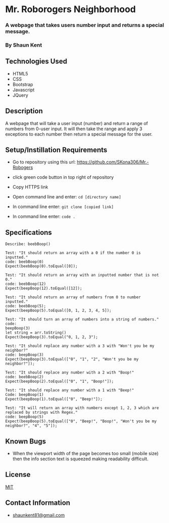 # Mr. Roborogers Neighborhood

### A webpage that takes users number input and returns a special message.

### By Shaun Kent

## Technologies Used

* HTML5
* CSS
* Bootstrap
* Javascript
* JQuery

## Description

A webpage that will take a user input (number) and return a range of numbers from 0-user input. It will then take the range and apply 3 exceptions to each number then return a special message for the user.

## Setup/Instillation Requirements

* Go to repository using this url: https://github.com/SKona306/Mr.-Robogers

* click green code button in top right of repository

* Copy HTTPS link

* Open command line and enter: `cd [directory name]`

* In command line enter: `git clone [copied link]`

* In command line enter: `code .`

## Specifications
```
Describe: beebBoop()

Test: "It should return an array with a 0 if the number 0 is inputted."
code: beebBoop(0)
Expect(beebBoop(0).toEqual([0]);

Test: "It should return an array with an inputted number that is not 0."
code: beebBoop(12)
Expect(beepBoop(12).toEqual([12]);

Test: "It should return an array of numbers from 0 to number inputted."
code: beebBoop(5);
Expect(beepBoop(5).toEqual([0, 1, 2, 3, 4, 5]);

Test: "It should turn an array of numbers into a string of numbers."
code:
beepBoop(3)
let string = arr.toString()
Expect(beepBoop(3).toEqual("0, 1, 2, 3");

Test: "It should replace any number with a 3 with "Won't you be my neighbor?"
code: beepBoop(3)
Expect(beepBoop(3).toEqual(["0", "1", "2", "Won't you be my neighbor?"]);

Test: "It should replace any number with a 2 with "Boop!"
code: beebBoop(2)
Expect(beepBoop(2).toEqual(["0", "1", "Boop!"]);

Test: "It should replace any number with a 1 with "Beep!"
Code: beepBoop(1)
Expect(beepBoop(1).toEqual(["0", "Beep!"]);

Test: "It will return an array with numbers except 1, 2, 3 which are replaced by strings with Regex."
code: beepBoop(5)
Expect(beepBoop(5).toEqual(["0", "Beep!", "Boop!", "Won't you be my neighbor?", "4", "5"]);
```
## Known Bugs

* When the viewport width of the page becomes too small (mobile size) then the info section text is squeezed making readability difficult.

## License 

[MIT](https://choosealicense.com/licenses/mit/)

## Contact Information

* shaunkent81@gmail.com

